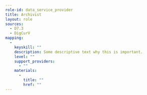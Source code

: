 ```yaml
---
role-id: data_service_provider
title: Archivist
layout: role
sources: 
  - D7.3
  - DigCurV
mapping: 
  - 
    keyskill: ""
    description: Some descriptive text why this is important.
    level: ""
    support_providers: 
      - ""
    materials: 
      - 
        title: ""
        href: ""
---
```

